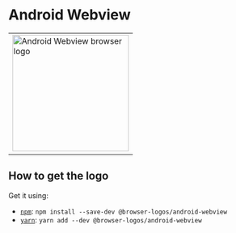 Android Webview
===============

<!-- markdownlint-disable line-length no-inline-html -->
<table>
    <tr height=240>
        <td>
            <a href="https://github.com/alrra/browser-logos/tree/904659183e58de65f4398e926ae744699b8cb391/src/android-webview">
                <img width=230 src="https://raw.githubusercontent.com/alrra/browser-logos/904659183e58de65f4398e926ae744699b8cb391/src/android-webview/android-webview_512x512.png" alt="Android Webview browser logo">
            </a>
        </td>
    </tr>
</table>
<!-- markdownlint-enable line-length no-inline-html -->

How to get the logo
-------------------

Get it using:

* [`npm`][npm]: `npm install --save-dev @browser-logos/android-webview`
* [`yarn`][yarn]: `yarn add --dev @browser-logos/android-webview`

<!-- Link labels: -->

[npm]: https://www.npmjs.com/
[yarn]: https://yarnpkg.com/
